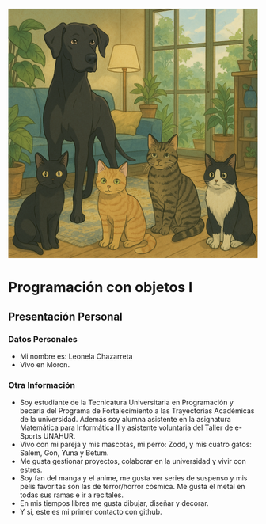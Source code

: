 ![Mis Mascotas](./MisMascotas.png)

# Programación con objetos I
## Presentación Personal

### Datos Personales
- Mi nombre es: Leonela Chazarreta
- Vivo en Moron.


### Otra Información
- Soy estudiante de la Tecnicatura Universitaria en Programación y becaria del Programa de Fortalecimiento a las Trayectorias Académicas de la universidad. Además soy alumna asistente en la asignatura Matemática para Informática II y asistente voluntaria del Taller de e-Sports UNAHUR.
- Vivo con mi pareja y mis mascotas, mi perro: Zodd, y mis cuatro gatos: Salem, Gon, Yuna y Betum.
- Me gusta gestionar proyectos, colaborar en la universidad y vivir con estres. 
- Soy fan del manga y el anime, me gusta ver series de suspenso y mis pelis favoritas son las de terror/horror cósmica. Me gusta el metal en todas sus ramas e ir a recitales. 
- En mis tiempos libres me gusta dibujar, diseñar y decorar. 
- Y si, este es mi primer contacto con github.
